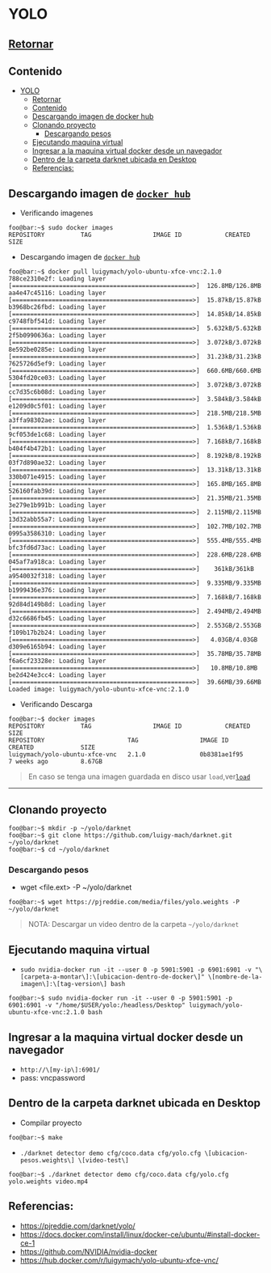 
YOLO
====

[Retornar](./README.md)
------------------------




Contenido
----------

   * [YOLO](#yolo)
      * [<a href="./README.md">Retornar</a>](#retornar)
      * [Contenido](#contenido)
      * [Descargando imagen de <a href="https://hub.docker.com/r/luigymach/yolo-ubuntu-xfce-vnc/" rel="nofollow">docker hub</a>](#descargando-imagen-de-docker-hub)
      * [Clonando proyecto](#clonando-proyecto)
         * [Descargando pesos](#descargando-pesos)
      * [Ejecutando maquina virtual](#ejecutando-maquina-virtual)
      * [Ingresar a la maquina virtual docker desde un navegador](#ingresar-a-la-maquina-virtual-docker-desde-un-navegador)
      * [Dentro de la carpeta darknet ubicada en Desktop](#dentro-de-la-carpeta-darknet-ubicada-en-desktop)
      * [Referencias:](#referencias)





Descargando imagen de [`docker hub`](https://hub.docker.com/r/luigymach/yolo-ubuntu-xfce-vnc/)
------------------------------


- Verificando imagenes
```console
foo@bar:~$ sudo docker images
REPOSITORY          TAG                 IMAGE ID            CREATED             SIZE
```

- Descargando imagen de [`docker hub`](https://hub.docker.com/r/luigymach/yolo-ubuntu-xfce-vnc/)
```console
foo@bar:~$ docker pull luigymach/yolo-ubuntu-xfce-vnc:2.1.0
788ce2310e2f: Loading layer [==================================================>]  126.8MB/126.8MB
aa4e47c45116: Loading layer [==================================================>]  15.87kB/15.87kB
b3968bc26fbd: Loading layer [==================================================>]  14.85kB/14.85kB
c9748fbf541d: Loading layer [==================================================>]  5.632kB/5.632kB
2f5b0990636a: Loading layer [==================================================>]  3.072kB/3.072kB
8e592be0285e: Loading layer [==================================================>]  31.23kB/31.23kB
7625726d5ef9: Loading layer [==================================================>]  660.6MB/660.6MB
5304fd20ce03: Loading layer [==================================================>]  3.072kB/3.072kB
cc7d35c6b08d: Loading layer [==================================================>]  3.584kB/3.584kB
e1209d0c5f01: Loading layer [==================================================>]  218.5MB/218.5MB
a3ffa98302ae: Loading layer [==================================================>]  1.536kB/1.536kB
9cf053de1c68: Loading layer [==================================================>]  7.168kB/7.168kB
b404f4b472b1: Loading layer [==================================================>]  8.192kB/8.192kB
03f7d890ae32: Loading layer [==================================================>]  13.31kB/13.31kB
330b071e4915: Loading layer [==================================================>]  165.8MB/165.8MB
526160fab39d: Loading layer [==================================================>]  21.35MB/21.35MB
3e279e1b991b: Loading layer [==================================================>]  2.115MB/2.115MB
13d32abb55a7: Loading layer [==================================================>]  102.7MB/102.7MB
0995a3586310: Loading layer [==================================================>]  555.4MB/555.4MB
bfc3fd6d73ac: Loading layer [==================================================>]  228.6MB/228.6MB
045af7a918ca: Loading layer [==================================================>]    361kB/361kB
a9540032f318: Loading layer [==================================================>]  9.335MB/9.335MB
b1999436e376: Loading layer [==================================================>]  7.168kB/7.168kB
92d84d149b8d: Loading layer [==================================================>]  2.494MB/2.494MB
d32c6686fb45: Loading layer [==================================================>]  2.553GB/2.553GB
f109b17b2b24: Loading layer [==================================================>]   4.03GB/4.03GB
d309e6165b94: Loading layer [==================================================>]  35.78MB/35.78MB
f6a6cf23328e: Loading layer [==================================================>]   10.8MB/10.8MB
be2d424e3cc4: Loading layer [==================================================>]  39.66MB/39.66MB
Loaded image: luigymach/yolo-ubuntu-xfce-vnc:2.1.0

```
- Verificando Descarga

```console
foo@bar:~$ docker images
REPOSITORY          TAG                 IMAGE ID            CREATED             SIZE
REPOSITORY                       TAG                 IMAGE ID            CREATED             SIZE
luigymach/yolo-ubuntu-xfce-vnc   2.1.0               0b8381ae1f95        7 weeks ago         8.67GB
```

> En caso se tenga una imagen guardada en disco usar `load`,ver[`load`](./README.md/#cargar-imagen)
------------------------




Clonando proyecto
--------------------
```console
foo@bar:~$ mkdir -p ~/yolo/darknet
foo@bar:~$ git clone https://github.com/luigy-mach/darknet.git ~/yolo/darknet
foo@bar:~$ cd ~/yolo/darknet
```

### Descargando pesos
- wget <file.ext> -P ~/yolo/darknet
```console
foo@bar:~$ wget https://pjreddie.com/media/files/yolo.weights -P ~/yolo/darknet
```

> NOTA: Descargar un video dentro de la carpeta `~/yolo/darknet`


Ejecutando maquina virtual
------------------------------	
- `sudo nvidia-docker run -it --user 0 -p 5901:5901 -p 6901:6901 -v "\[carpeta-a-montar\]:\[ubicacion-dentro-de-docker\]" \[nombre-de-la-imagen\]:\[tag-version\] bash`
```console
foo@bar:~$ sudo nvidia-docker run -it --user 0 -p 5901:5901 -p 6901:6901 -v "/home/$USER/yolo:/headless/Desktop" luigymach/yolo-ubuntu-xfce-vnc:2.1.0 bash
```

Ingresar a la maquina virtual docker desde un navegador
-------------------------------------------------------
- `http://\[my-ip\]:6901/`
- pass: vncpassword


	
Dentro de la carpeta darknet ubicada en Desktop
-----------------------------------------------
- Compilar proyecto
```console
foo@bar:~$ make
```

- `./darknet detector demo cfg/coco.data cfg/yolo.cfg \[ubicacion-pesos.weights\] \[video-test\]`


```console
foo@bar:~$ ./darknet detector demo cfg/coco.data cfg/yolo.cfg yolo.weights video.mp4
```
	


Referencias: 
-------------

- https://pjreddie.com/darknet/yolo/
- https://docs.docker.com/install/linux/docker-ce/ubuntu/#install-docker-ce-1	
- https://github.com/NVIDIA/nvidia-docker
- https://hub.docker.com/r/luigymach/yolo-ubuntu-xfce-vnc/

